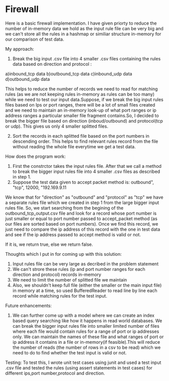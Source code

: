 # Firewall
Here is a basic firewall implementation. I have given priorty to reduce the number of in-memory data we hold as the input rule file can be very big and we can't store all the rules in a hashmap or similiar structure in-memory for our comparison of test data.


My approach:
1) Break the big input .csv file into 4 smaller .csv files containing the rules data based on direction and protocol :

a)inbound_tcp data
b)outbound_tcp data
c)inbound_udp data
d)outbound_udp data

This helps to reduce the number of records we need to read for matching rules (as we are not keeping rules in-memory as rules can be too many) while we need to test our input data.Suppose, if we break the big input rules files based on Ips or port ranges, there will be a lot of small files created and we need to maintain an in-memory look-up of what port ranges or ip address ranges a particular smaller file fragment contains.So, I decided to break the bigger file based on direction (inboud/outbound) and protocol(tcp or udp). This gives us only 4 smaller splitted files.

2) Sort the records in each splitted file based on the port numbers in descending order. This helps to find relevant rules record from the file without reading the whole file everytime we get a test data.

How does the program work:

1) First the constrctor takes the input rules file. After that we call a method to break the bigger input rules file into 4 smaller .csv files as described in step 1.
2) Suppose the test data given to accept packet method is:
outbound", "tcp", 12000, "192.169.9.11

We know that for "direction" as "outbound" and "protocol" as "tcp" we have a separate rules file which we created in step 1 from the large bigger input rules file. So, we start searching from the begining of the outbound_tcp_output.csv file and look for a record whose port number is just smaller or equal to port number passed to accept_packet method (as our files are sorted based on port numbers). Once we find this record, we just need to compare the ip address of this record with the one in test data and see if the ip address passed to accept method is valid or not.

If it is, we return true, else we return false.

Thoughts which I put in for coming up with this solution:
1) Input rules file can be very large as decribed in the problem statement
2) We can't strore these rules (ip and port number ranges for each direction and protocol) records in-memory
3) We need to limit the number of splitted file we maintain
4) Also, we shouldn't keep full file (either the smaller or the main input file) in memory at a time, so used BufferedReader to read line by line each record while matching rules for the test input.

Future enhancements:
1) We can further come up with a model where we can create an index based query searching like how it happens in read world databases. We can break the bigger input rules file into smaller limited number of files where each file would contain rules for a range of port or ip addresses only. We can maintain the names of these file and what ranges of port or ip address it contains in a file or in-memory(if feasible).This will reduce  the number of reads (the number of rows in a csv to be read) which we need to do to find whether the test input is valid or not.

Testing:
To test this, I wrote unit test cases using junit and used a test input .csv file and tested the rules (using assert statements in test cases) for different ips,port number,protocol and direction.

